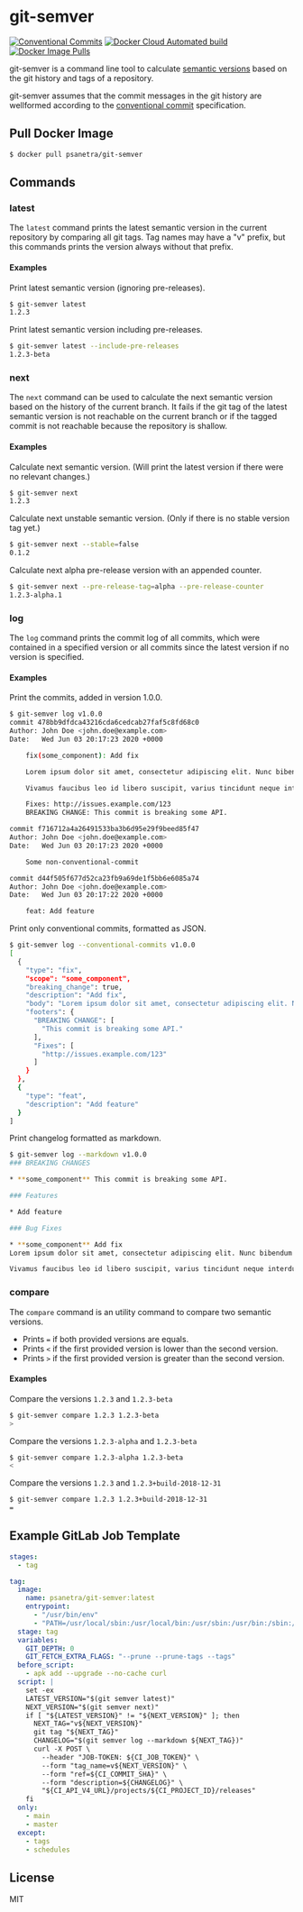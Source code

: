 # git-semver
[![Conventional Commits](https://img.shields.io/badge/Conventional%20Commits-1.0.0-yellow.svg)](https://conventionalcommits.org) [![Docker Cloud Automated build](https://img.shields.io/docker/cloud/automated/psanetra/git-semver)](https://hub.docker.com/r/psanetra/git-semver) [![Docker Image Pulls](https://img.shields.io/docker/pulls/psanetra/git-semver)](https://hub.docker.com/r/psanetra/git-semver)

git-semver is a command line tool to calculate [semantic versions](https://semver.org/spec/v2.0.0.html) based on the git history and tags of a repository.

git-semver assumes that the commit messages in the git history are wellformed according to the [conventional commit](https://www.conventionalcommits.org/en/v1.0.0-beta.4/) specification.

## Pull Docker Image

```bash
$ docker pull psanetra/git-semver
```

## Commands

### latest

The `latest` command prints the latest semantic version in the current repository by comparing all git tags. Tag names may have a "v" prefix, but this commands prints the version always without that prefix. 

#### Examples

Print latest semantic version (ignoring pre-releases).
```bash
$ git-semver latest
1.2.3
```

Print latest semantic version including pre-releases.
```bash
$ git-semver latest --include-pre-releases
1.2.3-beta
```

### next

The `next` command can be used to calculate the next semantic version based on the history of the current branch. It fails if the git tag of the latest semantic version is not reachable on the current branch or if the tagged commit is not reachable because the repository is shallow.

#### Examples

Calculate next semantic version. (Will print the latest version if there were no relevant changes.)
```bash
$ git-semver next
1.2.3
```

Calculate next unstable semantic version. (Only if there is no stable version tag yet.)
```bash
$ git-semver next --stable=false
0.1.2
```

Calculate next alpha pre-release version with an appended counter.
```bash
$ git-semver next --pre-release-tag=alpha --pre-release-counter
1.2.3-alpha.1
```

### log

The `log` command prints the commit log of all commits, which were contained in a specified version or all commits since the latest version if no version is specified.

#### Examples

Print the commits, added in version 1.0.0.
```bash
$ git-semver log v1.0.0
commit 478bb9dfdca43216cda6cedcab27faf5c8fd68c0
Author: John Doe <john.doe@example.com>
Date:   Wed Jun 03 20:17:23 2020 +0000

    fix(some_component): Add fix

    Lorem ipsum dolor sit amet, consectetur adipiscing elit. Nunc bibendum vulputate sapien vel mattis.

    Vivamus faucibus leo id libero suscipit, varius tincidunt neque interdum. Mauris rutrum at velit vitae semper.

    Fixes: http://issues.example.com/123
    BREAKING CHANGE: This commit is breaking some API.

commit f716712a4a26491533ba3b6d95e29f9beed85f47
Author: John Doe <john.doe@example.com>
Date:   Wed Jun 03 20:17:23 2020 +0000

    Some non-conventional-commit

commit d44f505f677d52ca23fb9a69de1f5bb6e6085a74
Author: John Doe <john.doe@example.com>
Date:   Wed Jun 03 20:17:22 2020 +0000

    feat: Add feature
```

Print only conventional commits, formatted as JSON.
```bash
$ git-semver log --conventional-commits v1.0.0
[
  {
    "type": "fix",
    "scope": "some_component",
    "breaking_change": true,
    "description": "Add fix",
    "body": "Lorem ipsum dolor sit amet, consectetur adipiscing elit. Nunc bibendum vulputate sapien vel mattis.\n\nVivamus faucibus leo id libero suscipit, varius tincidunt neque interdum. Mauris rutrum at velit vitae semper.",
    "footers": {
      "BREAKING CHANGE": [
        "This commit is breaking some API."
      ],
      "Fixes": [
        "http://issues.example.com/123"
      ]
    }
  },
  {
    "type": "feat",
    "description": "Add feature"
  }
]
```

Print changelog formatted as markdown.
```bash
$ git-semver log --markdown v1.0.0
### BREAKING CHANGES

* **some_component** This commit is breaking some API.

### Features

* Add feature

### Bug Fixes

* **some_component** Add fix
Lorem ipsum dolor sit amet, consectetur adipiscing elit. Nunc bibendum vulputate sapien vel mattis.

Vivamus faucibus leo id libero suscipit, varius tincidunt neque interdum. Mauris rutrum at velit vitae semper.
```

### compare

The `compare` command is an utility command to compare two semantic versions.

- Prints `=` if both provided versions are equals.
- Prints `<` if the first provided version is lower than the second version.
- Prints `>` if the first provided version is greater than the second version.

#### Examples

Compare the versions `1.2.3` and `1.2.3-beta`
```bash
$ git-semver compare 1.2.3 1.2.3-beta
>
```

Compare the versions `1.2.3-alpha` and `1.2.3-beta`
```bash
$ git-semver compare 1.2.3-alpha 1.2.3-beta
<
```

Compare the versions `1.2.3` and `1.2.3+build-2018-12-31`
```bash
$ git-semver compare 1.2.3 1.2.3+build-2018-12-31
=
```

## Example GitLab Job Template

```yaml
stages:
  - tag

tag:
  image:
    name: psanetra/git-semver:latest
    entrypoint:
      - "/usr/bin/env"
      - "PATH=/usr/local/sbin:/usr/local/bin:/usr/sbin:/usr/bin:/sbin:/bin"
  stage: tag
  variables:
    GIT_DEPTH: 0
    GIT_FETCH_EXTRA_FLAGS: "--prune --prune-tags --tags"
  before_script:
    - apk add --upgrade --no-cache curl
  script: |
    set -ex
    LATEST_VERSION="$(git semver latest)"
    NEXT_VERSION="$(git semver next)"
    if [ "${LATEST_VERSION}" != "${NEXT_VERSION}" ]; then
      NEXT_TAG="v${NEXT_VERSION}"
      git tag "${NEXT_TAG}"
      CHANGELOG="$(git semver log --markdown ${NEXT_TAG})"
      curl -X POST \
        --header "JOB-TOKEN: ${CI_JOB_TOKEN}" \
        --form "tag_name=v${NEXT_VERSION}" \
        --form "ref=${CI_COMMIT_SHA}" \
        --form "description=${CHANGELOG}" \
        "${CI_API_V4_URL}/projects/${CI_PROJECT_ID}/releases"
    fi
  only:
    - main
    - master
  except:
    - tags
    - schedules
```

## License

MIT

